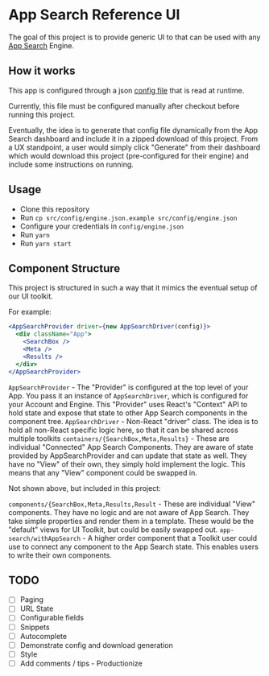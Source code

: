 # App Search Reference UI

The goal of this project is to provide generic UI to that can be used with
any [App Search](https://www.elastic.co/cloud/app-search-service) Engine.

## How it works

This app is configured through a json [config file](src/config/engine.json) that
is read at runtime.

Currently, this file must be configured manually after checkout before running
this project.

Eventually, the idea is to generate that config file dynamically from the
App Search dashboard and include it in a zipped download of this project. From
a UX standpoint, a user would simply click "Generate" from their
dashboard which would download this project (pre-configured for their engine)
and include some instructions on running.

## Usage

- Clone this repository
- Run `cp src/config/engine.json.example src/config/engine.json`
- Configure your credentials in `config/engine.json`
- Run `yarn`
- Run `yarn start`

## Component Structure

This project is structured in such a way that it mimics the eventual setup
of our UI toolkit.

For example:

```jsx
<AppSearchProvider driver={new AppSearchDriver(config)}>
  <div className="App">
    <SearchBox />
    <Meta />
    <Results />
  </div>
</AppSearchProvider>
```

`AppSearchProvider` - The "Provider" is configured at the top level of your App.
You pass it an instance of `AppSearchDriver`, which is configured for your
Account and Engine. This "Provider" uses React's "Context" API to hold state
and expose that state to other App Search components in the component tree.
`AppSearchDriver` - Non-React "driver" class. The idea is to hold all non-React
specific logic here, so that it can be shared across multiple toolkits
`containers/{SearchBox,Meta,Results}` - These are individual "Connected" App
Search Components. They are aware of state provided by AppSearchProvider and can
update that state as well. They have no "View" of their own, they simply hold
implement the logic. This means that any "View" component could be swapped in.

Not shown above, but included in this project:

`components/{SearchBox,Meta,Results,Result` - These are individual "View"
components. They have no logic and are not aware of App Search. They take
simple properties and render them in a template. These would be the "default"
views for UI Toolkit, but could be easily swapped out.
`app-search/withAppSearch` - A higher order component that a Toolkit user could
use to connect any component to the App Search state. This enables users to
write their own components.

## TODO

- [ ] Paging
- [ ] URL State
- [ ] Configurable fields
- [ ] Snippets
- [ ] Autocomplete
- [ ] Demonstrate config and download generation
- [ ] Style
- [ ] Add comments / tips - Productionize
